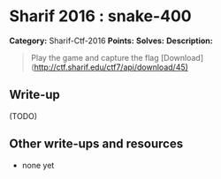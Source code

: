 # Sharif 2016 : snake-400

**Category:** Sharif-Ctf-2016
**Points:** 
**Solves:** 
**Description:**

> Play the game and capture the flag [Download](<http://ctf.sharif.edu/ctf7/api/download/45)>


## Write-up

(TODO)

## Other write-ups and resources

* none yet
